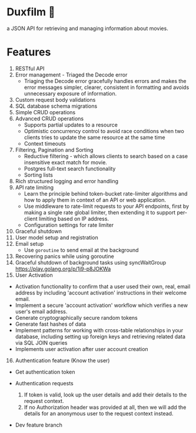 # Duxfilm 🎦

a JSON API for retrieving and managing information about movies.

# Features

1. RESTful API
2. Error management - Triaged the Decode error
   - Triaging the Decode error gracefully handles errors and makes the error messages simpler, clearer, consistent in formatting and avoids unnecessary exposure of information.
3. Custom request body validations
4. SQL database schema migrations
5. Simple CRUD operations
6. Advanced CRUD operations
   - Supports partial updates to a resource
   - Optimistic concurrency control to avoid race conditions when two clients tries to update the same resource at the same time
   - Context timeouts
7. Filtering, Pagination and Sorting
   - Reductive filtering - which allows clients to search based on a case insensitive exact match for movie.
   - Postgres full-text search functionality
   - Sorting lists
8. Rich structured logging and error handling
9. API rate limiting
   - Learn the principle behind token-bucket rate-limiter algorithms and how to apply them in context of an API or web application.
   - Use middleware to rate-limit requests to your API endpoints, first by making a single rate global limiter, then extending it to support per-client limiting based on IP address.
   - Configuration settings for rate limiter
10. Graceful shutdown
11. User model setup and registration
12. Email setup
    - Use `goroutine` to send email at the background
13. Recovering panics while using goroutine
14. Graceful shutdown of background tasks using syncWaitGroup https://play.golang.org/p/1j9-p8JOKWa
15. User Activation

- Activation functionality to confirm that a user used their own, real, email address by including 'account activation' instructions in their welcome email.
- Implement a secure 'account activation' workflow which verifies a new user's email address.
- Generate cryptographically secure random tokens
- Generate fast hashes of data
- Implement patterns for working with cross-table relationships in your database, including setting up foreign keys and retrieving related data via SQL JOIN queries
- Implements user activation after user account creation

16. Authentication feature (Know the user)

- Get authentication token
- Authentication requests

  1.  If token is valid, look up the user details and add their details to the request context.
  2.  If no Authorization header was provided at all, then we will add the details for an anonymous user to the request context instead.

- Dev feature branch
